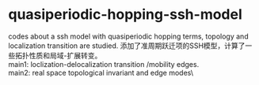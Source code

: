 # quasiperiodic-hopping-ssh-model
codes about a ssh model with quasiperiodic hopping terms, topology and localization transition are studied.
添加了准周期跃迁项的SSH模型，计算了一些拓扑性质和局域-扩展转变。\
main1: loclization-delocalization transition /mobility edges.\
main2: real space topological invariant and edge modes\
